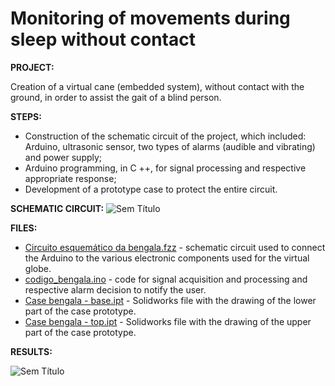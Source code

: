 # Monitoring of movements during sleep without contact

**PROJECT:** 

Creation of a virtual cane (embedded system), without contact with the ground, in order to assist the gait of a blind person.

**STEPS:** 

* Construction of the schematic circuit of the project, which included: Arduino, ultrasonic sensor, two types of alarms (audible and vibrating) and power supply;
* Arduino programming, in C ++, for signal processing and respective appropriate response;
* Development of a prototype case to protect the entire circuit.

**SCHEMATIC CIRCUIT:**
![Sem Título](https://user-images.githubusercontent.com/66881028/84805183-c67db280-affb-11ea-938a-ba4f84767e89.png)

**FILES:** 
* [Circuito esquemático da bengala.fzz](https://github.com/MiguelCastro3/Monitoring-a-person-s-acceleration/blob/master/main.asm) - schematic circuit used to connect the Arduino to the various electronic components used for the virtual globe.
* [codigo_bengala.ino](https://github.com/MiguelCastro3/Monitoring-a-person-s-acceleration/blob/master/main.asm) - code for signal acquisition and processing and respective alarm decision to notify the user.
* [Case bengala - base.ipt](https://github.com/MiguelCastro3/Virtual-walking-stick/blob/master/Case%20bengala%20-%20base.ipt) - Solidworks file with the drawing of the lower part of the case prototype.
* [Case bengala - top.ipt](https://github.com/MiguelCastro3/Monitoring-a-person-s-acceleration/blob/master/main.asm) - Solidworks file with the drawing of the upper part of the case prototype.

**RESULTS:** 

![Sem Título](https://user-images.githubusercontent.com/66881028/84807205-ccc15e00-affe-11ea-8e53-c27e4205460c.png)
